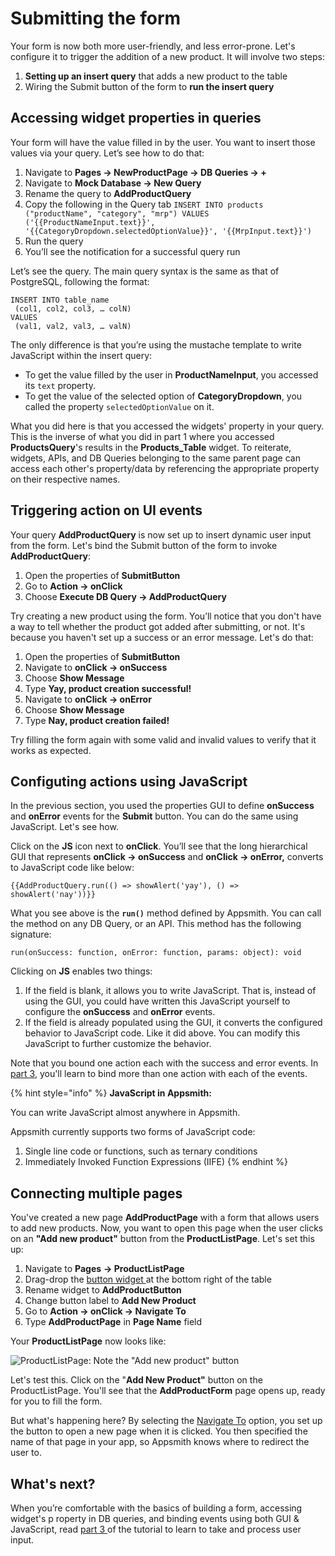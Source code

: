 # Submitting the form

Your form is now both more user-friendly, and less error-prone. Let's configure it to trigger the addition of a new product. It will involve two steps:

1. **Setting up an insert query** that adds a new product to the table
2. Wiring the Submit button of the form to **run the insert query**

## Accessing widget properties in queries

Your form will have the value filled in by the user. You want to insert those values via your query. Let’s see how to do that:

1. Navigate to **Pages → NewProductPage → DB Queries → +**
2. Navigate to **Mock Database → New Query**
3. Rename the query to **AddProductQuery**
4. Copy the following in the Query tab  `INSERT INTO products ("productName", "category", "mrp") VALUES ('{{ProductNameInput.text}}', '{{CategoryDropdown.selectedOptionValue}}', '{{MrpInput.text}}')` 
5. Run the query
6. You’ll see the notification for a successful query run

Let’s see the query. The main query syntax is the same as that of PostgreSQL, following the format:

```text
INSERT INTO table_name
 (col1, col2, col3, … colN)
VALUES
 (val1, val2, val3, … valN)
```

The only difference is that you’re using the mustache template to write JavaScript within the insert query:

* To get the value filled by the user in **ProductNameInput**, you accessed its `text` property.
* To get the value of the selected option of **CategoryDropdown**, you called the property `selectedOptionValue` on it.

What you did here is that you accessed the widgets' property in your query. This is the inverse of what you did in part 1 where you accessed **ProductsQuery**'s results in the **Products\_Table** widget. To reiterate, widgets, APIs, and DB Queries belonging to the same parent page can access each other's property/data by referencing the appropriate property on their respective names.

## Triggering action on UI events

Your query **AddProductQuery** is now set up to insert dynamic user input from the form. Let's bind the Submit button of the form to invoke **AddProductQuery**:

1. Open the properties of **SubmitButton**
2. Go to **Action → onClick**
3. Choose **Execute DB Query → AddProductQuery**

Try creating a new product using the form. You’ll notice that you don't have a way to tell whether the product got added after submitting, or not. It's because you haven't set up a success or an error message. Let's do that:

1. Open the properties of **SubmitButton**
2. Navigate to **onClick → onSuccess** 
3. Choose **Show Message**
4. Type **Yay, product creation successful!**
5. Navigate to **onClick → onError**
6. Choose **Show Message**
7. Type **Nay, product creation failed!**

Try filling the form again with some valid and invalid values to verify that it works as expected.

## Configuting actions using JavaScript

In the previous section, you used the properties GUI to define **onSuccess** and **onError** events for the **Submit** button. You can do the same using JavaScript. Let's see how.

Click on the **JS** icon next to **onClick**. You’ll see that the long hierarchical GUI that represents **onClick → onSuccess** and **onClick → onError,** converts to JavaScript code like below:

```text
{{AddProductQuery.run(() => showAlert('yay'), () => showAlert('nay'))}}
```

What you see above is the **`run()`** method defined by Appsmith. You can call the method on any DB Query, or an API. This method has the following signature:

```text
run(onSuccess: function, onError: function, params: object): void
```

Clicking on **JS** enables two things:

1. If the field is blank, it allows you to write JavaScript. That is, instead of using the GUI, you could have written this JavaScript yourself to configure the **onSuccess** and **onError** events.
2. If the field is already populated using the GUI, it converts the configured behavior to JavaScript code. Like it did above. You can modify this JavaScript to further customize the behavior. 

Note that you bound one action each with the success and error events. In [part 3](https://app.gitbook.com/@appsmith/s/appsmith/~/drafts/-MNo2nMKgdMWZ9VCFlcr/v/v1.3/tutorial/part-3-widget-interaction/running-multiple-actions-on-submit), you'll learn to bind more than one action with each of the events.

{% hint style="info" %}
**JavaScript in Appsmith:**

You can write JavaScript almost anywhere in Appsmith.

Appsmith currently supports two forms of JavaScript code:

1. Single line code or functions, such as ternary conditions
2. Immediately Invoked Function Expressions \(IIFE\)
{% endhint %}

## Connecting multiple pages

You've created a new page **AddProductPage** with a form that allows users to add new products. Now, you want to open this page when the user clicks on an **"Add new product"** button from the **ProductListPage**. Let's set this up:

1. Navigate to **Pages** **→ ProductListPage**
2. Drag-drop the [button widget ](https://docs.appsmith.com/widget-reference/button)at the bottom right of the table
3. Rename widget to **AddProductButton**
4. Change button label to **Add New Product**
5. Go to **Action → onClick → Navigate To** 
6. Type **AddProductPage** in **Page Name** field

Your **ProductListPage** now looks like:

![ProductListPage: Note the &quot;Add new product&quot; button](../../.gitbook/assets/image%20%283%29.png)

Let's test this. Click on the "**Add New Product"** button on the ProductListPage. You'll see that the **AddProductForm** page opens up, ready for you to fill the form.

But what's happening here? By selecting the [Navigate To](https://docs.appsmith.com/function-reference/navigateto) option, you set up the button to open a new page when it is clicked. You then specified the name of that page in your app, so Appsmith knows where to redirect the user to.

## What's next?

When you’re comfortable with the basics of building a form, accessing widget's p roperty in DB queries, and binding events using both GUI & JavaScript, read [part 3 ](https://app.gitbook.com/@appsmith/s/appsmith/~/drafts/-MNXsPmxVacsRbqB7S_f/v/v1.3/tutorial/part-2-creating-a-basic-form)of the tutorial to learn to take and process user input.


